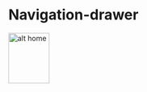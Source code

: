 # Navigation-drawer
<img src="https://user-images.githubusercontent.com/68494371/214567707-45635abc-43c1-4cd1-b9d9-bd152e094418.png" alt="alt home" style="width:40%;height:100;margin-right: 25px">
